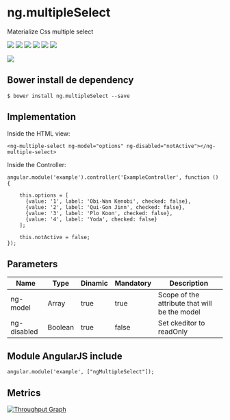# ng.multipleSelect
Materialize Css multiple select

<p>
  <a href="https://gitter.im/miamarti/ng.multipleSelect" target="_blank"><img src="https://img.shields.io/gitter/room/nwjs/nw.js.svg"></a>
  <img src="https://img.shields.io/badge/ng.multipleSelect-release-green.svg">
  <img src="https://img.shields.io/badge/version-1.2.4-blue.svg">
  <img src="https://img.shields.io/github/license/mashape/apistatus.svg">
  <a href="https://github.com/miamarti/ng.multipleSelect/tarball/master"><img src="https://img.shields.io/github/downloads/atom/atom/latest/total.svg"></a>
  <img src="https://img.shields.io/bower/v/bootstrap.svg">
</p>

<img src="https://miamarti.github.io/ng.multipleSelect/docs/img/ezgif.com-video-to-gif.gif">

## Bower install de dependency
```
$ bower install ng.multipleSelect --save
```

## Implementation

Inside the HTML view:
```
<ng-multiple-select ng-model="options" ng-disabled="notActive"></ng-multiple-select>
```

Inside the Controller:
```
angular.module('example').controller('ExampleController', function () {

    this.options = [
      {value: '1', label: 'Obi-Wan Kenobi', checked: false}, 
      {value: '2', label: 'Qui-Gon Jinn', checked: false}, 
      {value: '3', label: 'Plo Koon', checked: false}, 
      {value: '4', label: 'Yoda', checked: false}
    ];
    
    this.notActive = false;
});
```

## Parameters

| Name         | Type    | Dinamic | Mandatory | Description                                                  |
| ------------ | ------- | ------- | --------- | ------------------------------------------------------------ |
| ng-model     | Array   | true    | true      | Scope of the attribute that will be the model                |
| ng-disabled  | Boolean | true    | false     | Set ckeditor to readOnly                                     |


## Module AngularJS include
```
angular.module('example', ["ngMultipleSelect"]);
```

## Metrics

[![Throughput Graph](https://graphs.waffle.io/miamarti/ng.multipleSelect/throughput.svg)](https://waffle.io/miamarti/ng.multipleSelect/metrics/throughput)
